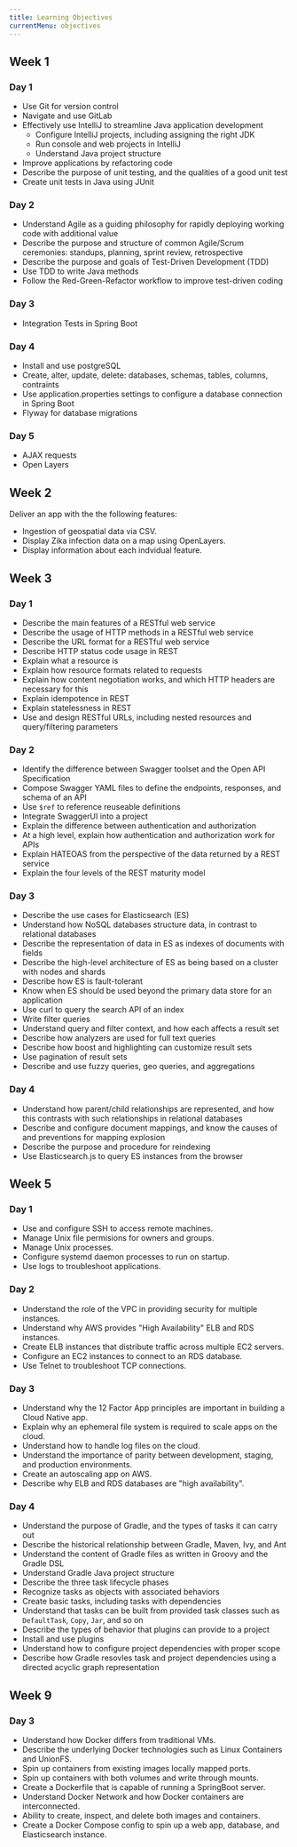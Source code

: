```yaml
---
title: Learning Objectives
currentMenu: objectives
---
```


## Week 1

### Day 1

- Use Git for version control
- Navigate and use GitLab
- Effectively use IntelliJ to streamline Java application development
    - Configure IntelliJ projects, including assigning the right JDK
    - Run console and web projects in IntelliJ
    - Understand Java project structure
- Improve applications by refactoring code
- Describe the purpose of unit testing, and the qualities of a good unit test 
- Create unit tests in Java using JUnit

### Day 2

- Understand Agile as a guiding philosophy for rapidly deploying working code with additional value
- Describe the purpose and structure of common Agile/Scrum ceremonies: standups, planning, sprint review, retrospective
- Describe the purpose and goals of Test-Driven Development (TDD)
- Use TDD to write Java methods
- Follow the Red-Green-Refactor workflow to improve test-driven coding

### Day 3
- Integration Tests in Spring Boot

### Day 4
- Install and use postgreSQL
- Create, alter, update, delete: databases, schemas, tables, columns, contraints
- Use application.properties settings to configure a database connection in Spring Boot
- Flyway for database migrations

### Day 5

- AJAX requests
- Open Layers

## Week 2

Deliver an app with the the following features:

- Ingestion of geospatial data via CSV.
- Display Zika infection data on a map using OpenLayers.
- Display information about each indvidual feature.

## Week 3

### Day 1

- Describe the main features of a RESTful web service
- Describe the usage of HTTP methods in a RESTful web service
- Describe the URL format for a RESTful web service
- Describe HTTP status code usage in REST
- Explain what a resource is
- Explain how resource formats related to requests
- Explain how content negotiation works, and which HTTP headers are necessary for this
- Explain idempotence in REST
- Explain statelessness in REST
- Use and design RESTful URLs, including nested resources and query/filtering parameters

### Day 2

- Identify the difference between Swagger toolset and the Open API Specification
- Compose Swagger YAML files to define the endpoints, responses, and schema of an API
- Use `$ref` to reference reuseable definitions
- Integrate SwaggerUI into a project
- Explain the difference between authentication and authorization
- At a high level, explain how authentication and authorization work for APIs
- Explain HATEOAS from the perspective of the data returned by a REST service
- Explain the four levels of the REST maturity model

### Day 3

- Describe the use cases for Elasticsearch (ES)
- Understand how NoSQL databases structure data, in contrast to relational databases
- Describe the representation of data in ES as indexes of documents with fields
- Describe the high-level architecture of ES as being based on a cluster with nodes and shards
- Describe how ES is fault-tolerant
- Know when ES should be used beyond the primary data store for an application
- Use curl to query the search API of an index
- Write filter queries
- Understand query and filter context, and how each affects a result set
- Describe how analyzers are used for full text queries
- Describe how boost and highlighting can customize result sets
- Use pagination of result sets
- Describe and use fuzzy queries, geo queries, and aggregations

### Day 4

- Understand how parent/child relationships are represented, and how this contrasts with such relationships in relational databases
- Describe and configure document mappings, and know the causes of and preventions for mapping explosion
- Describe the purpose and procedure for reindexing
- Use Elasticsearch.js to query ES instances from the browser

## Week 5

### Day 1

- Use and configure SSH to access remote machines.
- Manage Unix file permisions for owners and groups.
- Manage Unix processes.
- Configure systemd daemon processes to run on startup.
- Use logs to troubleshoot applications.

### Day 2

- Understand the role of the VPC in providing security for multiple instances.
- Understand why AWS provides "High Availability" ELB and RDS instances.
- Create ELB instances that distribute traffic across multiple EC2 servers.
- Configure an EC2 instances to connect to an RDS database.
- Use Telnet to troubleshoot TCP connections.

### Day 3

- Understand why the 12 Factor App principles are important in building a Cloud Native app.
- Explain why an ephemeral file system is required to scale apps on the cloud.
- Understand how to handle log files on the cloud.
- Understand the importance of parity between development, staging, and production environments.
- Create an autoscaling app on AWS.
- Describe why ELB and RDS databases are "high availability".

### Day 4

- Understand the purpose of Gradle, and the types of tasks it can carry out
- Describe the historical relationship between Gradle, Maven, Ivy, and Ant
- Understand the content of Gradle files as written in Groovy and the Gradle DSL
- Understand Gradle Java project structure
- Describe the three task lifecycle phases
- Recognize tasks as objects with associated behaviors
- Create basic tasks, including tasks with dependencies
- Understand that tasks can be built from provided task classes such as `DefaultTask`, `Copy`, `Jar`, and so on
- Describe the types of behavior that plugins can provide to a project
- Install and use plugins
- Understand how to configure project dependencies with proper scope
- Describe how Gradle resovles task and project dependencies using a directed acyclic graph representation

## Week 9

### Day 3

- Understand how Docker differs from traditional VMs.
- Describe the underlying Docker technologies such as Linux Containers and UnionFS.
- Spin up containers from existing images locally mapped ports.
- Spin up containers with both volumes and write through mounts.
- Create a Dockerfile that is capable of running a SpringBoot server.
- Understand Docker Network and how Docker containers are interconnected.
- Ability to create, inspect, and delete both images and containers.
- Create a Docker Compose config to spin up a web app, database, and Elasticsearch instance.
